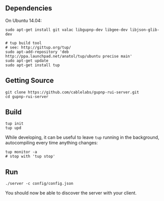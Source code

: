 ## Dependencies

On Ubuntu 14.04:

    sudo apt-get install git valac libgupnp-dev libgee-dev libjson-glib-dev

    # tup build tool
    # see: http://gittup.org/tup/
    sudo apt-add-repository 'deb http://ppa.launchpad.net/anatol/tup/ubuntu precise main'
    sudo apt-get update
    sudo apt-get install tup

## Getting Source

    git clone https://github.com/cablelabs/gupnp-rui-server.git
    cd gupnp-rui-server

## Build

    tup init
    tup upd

While developing, it can be useful to leave `tup` running in the background, autocompiling every time anything changes:

    tup monitor -a
    # stop with 'tup stop'

## Run

    ./server -c config/config.json

You should now be able to discover the server with your client.
